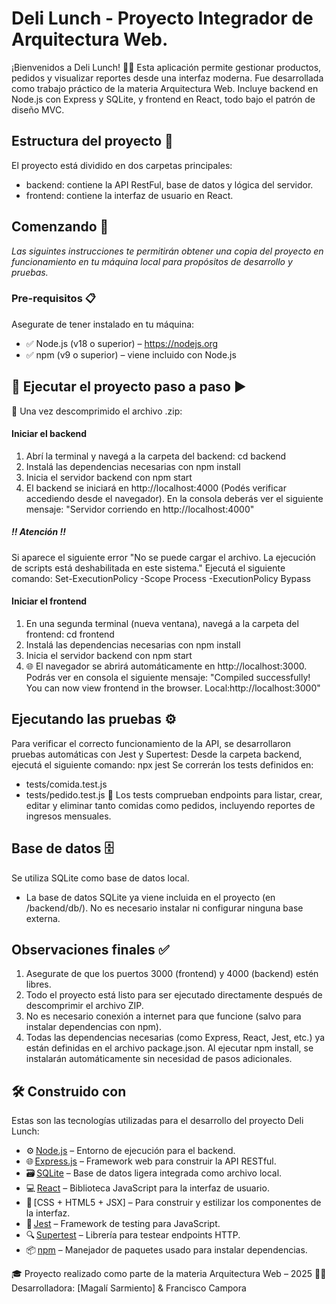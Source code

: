 # Deli Lunch - Proyecto Integrador de Arquitectura Web.
¡Bienvenidos a Deli Lunch! 🧑‍🍳 Esta aplicación permite gestionar productos, pedidos y visualizar reportes desde una interfaz moderna. Fue desarrollada como trabajo práctico de la materia Arquitectura Web. Incluye backend en Node.js con Express y SQLite, y frontend en React, todo bajo el patrón de diseño MVC.

## Estructura del proyecto 📁 
El proyecto está dividido en dos carpetas principales:
- backend: contiene la API RestFul, base de datos y lógica del servidor.
- frontend: contiene la interfaz de usuario en React. 

## Comenzando 🚀
_Las siguintes instrucciones te permitirán obtener una copia del proyecto en funcionamiento en tu máquina local para propósitos de desarrollo y pruebas._

### Pre-requisitos 📋
Asegurate de tener instalado en tu máquina:
- ✅ Node.js (v18 o superior) – https://nodejs.org
- ✅ npm (v9 o superior) – viene incluido con Node.js

## 🔧 Ejecutar el proyecto paso a paso ▶️

📌 Una vez descomprimido el archivo .zip:

#### Iniciar el backend
1. Abrí la terminal y navegá a la carpeta del backend: cd backend
2. Instalá las dependencias necesarias con npm install 
3. Inicia el servidor backend con npm start 
4. El backend se iniciará en http://localhost:4000 (Podés verificar accediendo desde el navegador). En la consola deberás ver el siguiente mensaje: "Servidor corriendo en http://localhost:4000"

##### !! Atención !!
Si aparece el siguiente error "No se puede cargar el archivo. La ejecución de scripts está deshabilitada en este sistema." Ejecutá el siguiente comando: Set-ExecutionPolicy -Scope Process -ExecutionPolicy Bypass

#### Iniciar el frontend
1. En una segunda terminal (nueva ventana), navegá a la carpeta del frontend: cd frontend
2. Instalá las dependencias necesarias con npm install 
3. Inicia el servidor backend con npm start 
4. 🌐 El navegador se abrirá automáticamente en http://localhost:3000. Podrás ver en consola el siguiente mensaje: "Compiled successfully!
You can now view frontend in the browser. Local:http://localhost:3000"


## Ejecutando las pruebas ⚙️
Para verificar el correcto funcionamiento de la API, se desarrollaron pruebas automáticas con Jest y Supertest:
Desde la carpeta backend, ejecutá el siguiente comando: npx jest
Se correrán los tests definidos en:
- tests/comida.test.js
- tests/pedido.test.js
📂 Los tests comprueban endpoints para listar, crear, editar y eliminar tanto comidas como pedidos, incluyendo reportes de ingresos mensuales.

## Base de datos 🗄️ 
Se utiliza SQLite como base de datos local.
- La base de datos SQLite ya viene incluida en el proyecto (en /backend/db/). No es necesario instalar ni configurar ninguna base externa.

## Observaciones finales ✅ 
1. Asegurate de que los puertos 3000 (frontend) y 4000 (backend) estén libres.
2. Todo el proyecto está listo para ser ejecutado directamente después de descomprimir el archivo ZIP.
3. No es necesario conexión a internet para que funcione (salvo para instalar dependencias con npm).
4. Todas las dependencias necesarias (como Express, React, Jest, etc.) ya están definidas en el archivo package.json. Al ejecutar npm install, se instalarán automáticamente sin necesidad de pasos adicionales.

## 🛠️ Construido con
Estas son las tecnologías utilizadas para el desarrollo del proyecto Deli Lunch:
- ⚙️ [Node.js](https://nodejs.org/) – Entorno de ejecución para el backend.
- 🌐 [Express.js](https://expressjs.com/) – Framework web para construir la API RESTful.
- 🗃️ [SQLite](https://www.sqlite.org/index.html) – Base de datos ligera integrada como archivo local.
- 💻 [React](https://reactjs.org/) – Biblioteca JavaScript para la interfaz de usuario.
- 🎨 [CSS + HTML5 + JSX] – Para construir y estilizar los componentes de la interfaz.
- 🧪 [Jest](https://jestjs.io/) – Framework de testing para JavaScript.
- 🔍 [Supertest](https://github.com/visionmedia/supertest) – Librería para testear endpoints HTTP.
- 📦 [npm](https://www.npmjs.com/) – Manejador de paquetes usado para instalar dependencias.


🎓 Proyecto realizado como parte de la materia Arquitectura Web – 2025
👩‍💻 Desarrolladora: [Magalí Sarmiento] & Francisco Campora

